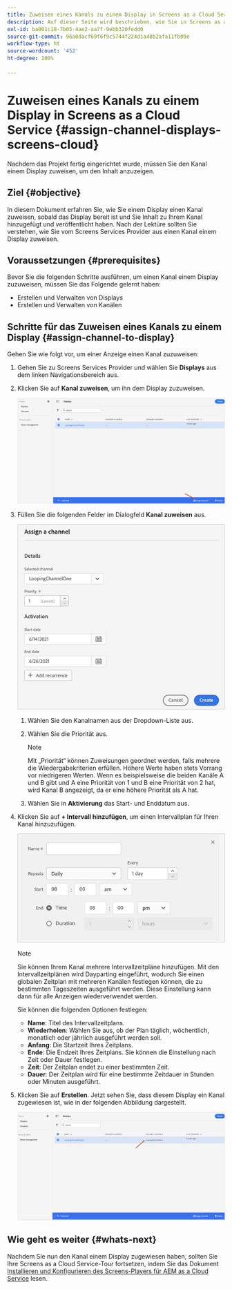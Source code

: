 ```yaml
---
title: Zuweisen eines Kanals zu einem Display in Screens as a Cloud Service
description: Auf dieser Seite wird beschrieben, wie Sie in Screens as a Cloud Service einen Kanal einem Display zuweisen.
exl-id: ba001c18-7b05-4ae2-aa7f-9ebb320fedd0
source-git-commit: 96a0dacf69f6f9c5744f224d1a48b2afa11fb09e
workflow-type: ht
source-wordcount: '452'
ht-degree: 100%

---
```


# Zuweisen eines Kanals zu einem Display in Screens as a Cloud Service {#assign-channel-displays-screens-cloud}

Nachdem das Projekt fertig eingerichtet wurde, müssen Sie den Kanal einem Display zuweisen, um den Inhalt anzuzeigen.

## Ziel {#objective}

In diesem Dokument erfahren Sie, wie Sie einem Display einen Kanal zuweisen, sobald das Display bereit ist und Sie Inhalt zu Ihrem Kanal hinzugefügt und veröffentlicht haben. Nach der Lektüre sollten Sie verstehen, wie Sie vom Screens Services Provider aus einen Kanal einem Display zuweisen.

## Voraussetzungen {#prerequisites}

Bevor Sie die folgenden Schritte ausführen, um einen Kanal einem Display zuzuweisen, müssen Sie das Folgende gelernt haben:

* Erstellen und Verwalten von Displays
* Erstellen und Verwalten von Kanälen

## Schritte für das Zuweisen eines Kanals zu einem Display {#assign-channel-to-display}

Gehen Sie wie folgt vor, um einer Anzeige einen Kanal zuzuweisen:

1. Gehen Sie zu Screens Services Provider und wählen Sie **Displays** aus dem linken Navigationsbereich aus.

1. Klicken Sie auf **Kanal zuweisen**, um ihn dem Display zuzuweisen.

   ![image](/help/screens-cloud/assets/display/assignchannel-1.png)

1. Füllen Sie die folgenden Felder im Dialogfeld **Kanal zuweisen** aus.

   ![image](/help/screens-cloud/assets/display/assignchannel-2.png)

   1. Wählen Sie den Kanalnamen aus der Dropdown-Liste aus.
   1. Wählen Sie die Priorität aus.

      >[!NOTE]
      >Mit „Priorität“ können Zuweisungen geordnet werden, falls mehrere die Wiedergabekriterien erfüllen. Höhere Werte haben stets Vorrang vor niedrigeren Werten. Wenn es beispielsweise die beiden Kanäle A und B gibt und A eine Priorität von 1 und B eine Priorität von 2 hat, wird Kanal B angezeigt, da er eine höhere Priorität als A hat.
   1. Wählen Sie in **Aktivierung** das Start- und Enddatum aus.

1. Klicken Sie auf **+ Intervall hinzufügen**, um einen Intervallplan für Ihren Kanal hinzuzufügen.

   ![image](/help/screens-cloud/assets/create-content/recurrence-1.png)

   >[!NOTE]
   >Sie können Ihrem Kanal mehrere Intervallzeitpläne hinzufügen. Mit den Intervallzeitplänen wird Dayparting eingeführt, wodurch Sie einen globalen Zeitplan mit mehreren Kanälen festlegen können, die zu bestimmten Tageszeiten ausgeführt werden. Diese Einstellung kann dann für alle Anzeigen wiederverwendet werden.

   Sie können die folgenden Optionen festlegen:

   * **Name**: Titel des Intervallzeitplans.
   * **Wiederholen**: Wählen Sie aus, ob der Plan täglich, wöchentlich, monatlich oder jährlich ausgeführt werden soll.
   * **Anfang**: Die Startzeit Ihres Zeitplans.
   * **Ende**: Die Endzeit Ihres Zeitplans. Sie können die Einstellung nach Zeit oder Dauer festlegen.
   * **Zeit**: Der Zeitplan endet zu einer bestimmten Zeit.
   * **Dauer**: Der Zeitplan wird für eine bestimmte Zeitdauer in Stunden oder Minuten ausgeführt.

1. Klicken Sie auf **Erstellen**. Jetzt sehen Sie, dass diesem Display ein Kanal zugewiesen ist, wie in der folgenden Abbildung dargestellt.

   ![image](/help/screens-cloud/assets/display/assignchannel-3.png)


## Wie geht es weiter {#whats-next}

Nachdem Sie nun den Kanal einem Display zugewiesen haben, sollten Sie Ihre Screens as a Cloud Service-Tour fortsetzen, indem Sie das Dokument [Installieren und Konfigurieren des Screens-Players für AEM as a Cloud Service](/help/screens-cloud/managing-players-registration/installing-screens-cloud-player.md) lesen.
